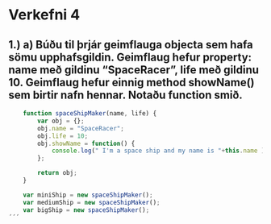 # Verkefni 4
## 1.) a) Búðu til þrjár geimflauga objecta sem hafa sömu upphafsgildin. Geimflaug hefur property: name með gildinu “SpaceRacer”, life með gildinu 10. Geimflaug hefur einnig method showName() sem birtir nafn hennar. Notaðu function smið.

```javascript
    function spaceShipMaker(name, life) {
        var obj = {};
        obj.name = "SpaceRacer";
        obj.life = 10;
        obj.showName = function() {
            console.log(" I'm a space ship and my name is "+this.name );
        };

        return obj;
    }

    var miniShip = new spaceShipMaker();
    var mediumShip = new spaceShipMaker();
    var bigShip = new spaceShipMaker();
´´´
